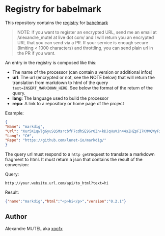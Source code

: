 # Registry for babelmark

This repository contains the [registry](https://github.com/babelmark/babelmark-registry/blob/master/registry.json) for [babelmark](http://babelmark.github.io)

> NOTE: If you want to register an encrypted URL, send me an email at /alexandre_mutel at live dot com/ and I will return you an encrypted URL that you can send via a PR.
> If your service is enough secure (limiting < 1000 characters) and throttling, you can send plain url in the PR if you want.

An entry in the registry is composed like this:

* The name of the processor (can contain a version or additional infos)
* **url**: The url (encrypted or not, see the NOTE below) that will return the translation from markdown to html of the query `text=INSERT_MARKDOWN_HERE`. See below the format of the return of the query.
* **lang**: The language used to build the processor
* **repo**: A link to a repository or home page of the project

Example:
```json
{
"Name": "markdig",
"Url": "Xur5K1qwlgGyuSQSMsrcbfP7cdhSE9GrOZn+kDJqHuVJn44sZHZpFI7KMVQWyFzN3GVy0hqJTx5VKnLtSGYDdu95sk71j0WXxDBJU9kamXg=",
"Lang": "C#",
"Repo": "https://github.com/lunet-io/markdig/"
}
```

The query url must respond to a `http get`request to translate a markdown fragment to html. It must return a json that contains the result of the conversion: 

Query:
```
http://your.website.url.com/api/to_html?text=hi
```

Result:
```json
{"name":"markdig","html":"<p>hi</p>","version":"0.2.1"}
```

## Author

Alexandre MUTEL aka [xoofx](http://xoofx.com)


